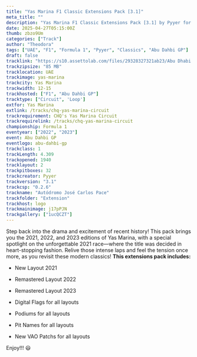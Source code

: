 ```yaml
---
title: "Yas Marina F1 Classic Extensions Pack [3.1]"
meta_title: ""
description: "Yas Marina F1 Classic Extensions Pack [3.1] by Pyyer for assetto corsa"
date: 2025-04-27T05:15:00Z
thumb: zbzo9Um
categories: ["Track"]
author: "Theodora"
tags: ["UAE", "F1", "Formula 1", "Pyyer", "Classics", "Abu Dahbi GP"]
draft: false
tracklink: "https://s10.assettolab.com/files/29328327321ab23/Abu Dhabi CHQ 2024 F1 Extension 3.1.zip"
trackzipsize: "85 MB"
tracklocation: UAE
trackimage: yas-marina
trackcity: Yas Marina
trackwidth: 12-15
trackhosted: ["F1", "Abu Dahbi GP"]
tracktype: ["Circuit", 'Loop']
extfor: Yas Marina
extlink: /tracks/chq-yas-marina-circuit
trackrequirement: CHQ's Yas Marina Circuit
trackrequirelink: /tracks/chq-yas-marina-circuit
championship: Formula 1
eventyear: ["2022", "2023"]
event: Abu Dahbi GP
eventlogo: abu-dahbi-gp
trackclass: 1 
trackLength: 4.309
trackopened: 1940
tracklayout: 2
trackpitboxes: 32
trackcreator: Pyyer
trackversion: "3.1"
trackcsp: "0.2.6"
trackname: "Autódromo José Carlos Pace"
trackfolder: "Extension"
trackhost: logo
trackmainimage: j17pPJN
trackgallery: ["1ucQCZT"]
---
```


Step back into the drama and excitement of recent history! 
This pack brings you the 2021, 2022, and 2023 editions of Yas Marina, with a special spotlight on the unforgettable 2021 race—where the title was decided in heart-stopping fashion. 
Relive those intense laps and feel the tension once more, as you revisit these modern classics!
**This extensions pack includes:**

- New Layout 2021

- Remastered Layout 2022

- Remastered Layout 2023

- Digital Flags for all layouts

- Podiums for all layouts

- Pit Names for all layouts

- New VAO Patchs for all layouts


Enjoy!!! 😃